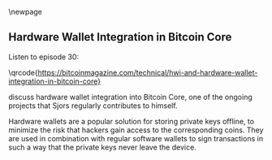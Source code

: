 \newpage
## Hardware Wallet Integration in Bitcoin Core

Listen to episode 30:

\qrcode{https://bitcoinmagazine.com/technical/hwi-and-hardware-wallet-integration-in-bitcoin-core}

discuss hardware wallet integration into Bitcoin Core, one of the ongoing projects that Sjors regularly contributes to himself.

Hardware wallets are a popular solution for storing private keys offline, to minimize the risk that hackers gain access to the corresponding coins. They are used in combination with regular software wallets to sign transactions in such a way that the private keys never leave the device.
